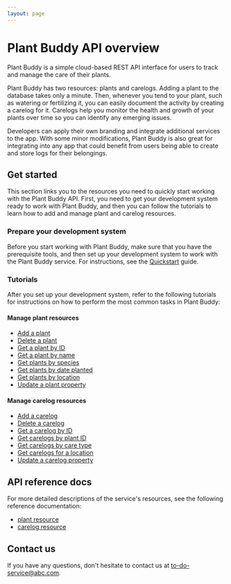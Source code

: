 ```yaml
---
layout: page
---
```


# Plant Buddy API overview

Plant Buddy is a simple cloud-based REST API interface for users to track and manage the care of their plants.

Plant Buddy has two resources: plants and carelogs. Adding a plant to the database takes only a minute. Then, whenever you tend to your plant, such as watering or fertilizing it, you can easily document the activity by creating a carelog for it. Carelogs help you monitor the health and growth of your plants over time so you can identify any emerging issues.

Developers can apply their own branding and integrate additional services to the app. With some minor modifications, Plant Buddy is also great for integrating into any app that could benefit from users being able to create and store logs for their belongings.

## Get started

This section links you to the resources you need to quickly start working with the Plant Buddy API. First, you need to get your development system ready to work with Plant Buddy, and then you can follow the tutorials to learn how to add and manage plant and carelog resources.

### Prepare your development system

Before you start working with Plant Buddy, make sure that you have the prerequisite tools, and then set up your development system to work with the Plant Buddy service. For instructions, see the [Quickstart](tutorials/quickstart.md) guide.

### Tutorials

After you set up your development system, refer to the following tutorials for instructions on how to perform the most common tasks in Plant Buddy:

#### Manage plant resources

* [Add a plant](tutorials/add-a-plant.md)
* [Delete a plant](tutorials/delete-a-plant.md)
* [Get a plant by ID](tutorials/get-plant-by-id.md)
* [Get a plant by name](tutorials/get-plant-by-name.md)
* [Get plants by species](tutorials/get-plants-by-species.md)
* [Get plants by date planted](tutorials/get-plants-by-date-planted.md)
* [Get plants by location](tutorials/get-plants-by-location.md)
* [Update a plant property](tutorials/update-plant-property.md)

#### Manage carelog resources

* [Add a carelog](tutorials/add-a-carelog.md)
* [Delete a carelog](tutorials/delete-a-carelog.md)
* [Get a carelog by ID](tutorials/get-carelog-by-id.md)
* [Get carelogs by plant ID](tutorials/get-carelogs-by-plant-id.md)
* [Get carelogs by care type](tutorials/get-carelogs-by-title.md)
* [Get carelogs for a location](tutorials/get-carelogs-for-location.md)
* [Update a carelog property](tutorials/update-carelog-property.md)

## API reference docs

For more detailed descriptions of the service's resources, see the following reference documentation:

* [plant resource](api/plant.md)
* [carelog resource](api/carelog.md)

## Contact us

If you have any questions, don't hesitate to contact us at [to-do-service\@abc.com](mailto:#@#.com?subject=Test).
